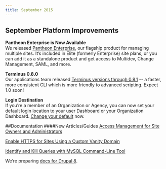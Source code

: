 ```yaml
---
title: September 2015
---
```


## September Platform Improvements


**Pantheon Enterprise is Now Available**  
We released [Pantheon Enterprise](https://pantheon.io/blog/announcing-pantheon-enterprise), our flagship product for managing multiple sites. It’s included in Elite (formerly Enterprise) site plans, or you can add it as a standalone product and get access to Multidev, Change Management, SAML, and more. 

**Terminus 0.8.0**  
Our applications team released [Terminus versions through 0.8.1](https://github.com/pantheon-systems/cli/blob/master/CHANGELOG.md#081---2015-09-28) -- a faster, more consistent CLI which is more friendly to advanced scripting. Expect 1.0 soon! 

**Login Destination**  
If you’re a member of an Organization or Agency, you can now set your default login location to your user Dashboard or your Organization Dashboard. [Change your default](https://dashboard.pantheon.io/user/#account/login-destination) now.


##Documentation
####New Articles/Guides
[Access Management for Site Owners and Administrators](/docs/access-management/)  

[Enable HTTPS for Sites Using a Custom Vanity Domain](/docs/enable-https-vanity-domain/)

[Identify and Kill Queries with MySQL Command-Line Tool](/docs/kill-mysql-queries/)

We’re preparing [docs for Drupal 8](https://github.com/pantheon-systems/documentation/pulls?utf8=%E2%9C%93&q=is%3Apr+milestone%3AD8+). 

